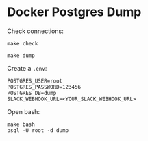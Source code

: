 # Docker Postgres Dump

Check connections:

```console
make check
```

```console
make dump
```

Create a `.env`:

```
POSTGRES_USER=root
POSTGRES_PASSWORD=123456
POSTGRES_DB=dump
SLACK_WEBHOOK_URL=<YOUR_SLACK_WEBHOOK_URL>
```

Open bash:

```console
make bash
psql -U root -d dump
```
